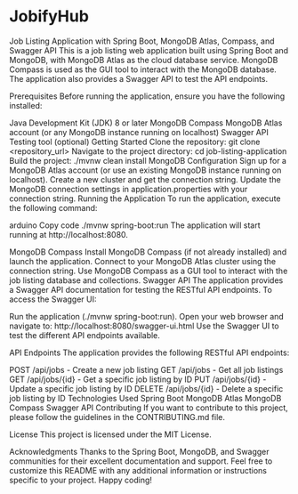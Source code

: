 # JobifyHub



Job Listing Application with Spring Boot, MongoDB Atlas, Compass, and Swagger API
This is a job listing web application built using Spring Boot and MongoDB, with MongoDB Atlas as the cloud database service. MongoDB Compass is used as the GUI tool to interact with the MongoDB database. The application also provides a Swagger API to test the API endpoints.

Prerequisites
Before running the application, ensure you have the following installed:

Java Development Kit (JDK) 8 or later
MongoDB Compass
MongoDB Atlas account (or any MongoDB instance running on localhost)
Swagger API Testing tool (optional)
Getting Started
Clone the repository: git clone <repository_url>
Navigate to the project directory: cd job-listing-application
Build the project: ./mvnw clean install
MongoDB Configuration
Sign up for a MongoDB Atlas account (or use an existing MongoDB instance running on localhost).
Create a new cluster and get the connection string.
Update the MongoDB connection settings in application.properties with your connection string.
Running the Application
To run the application, execute the following command:

arduino
Copy code
./mvnw spring-boot:run
The application will start running at http://localhost:8080.

MongoDB Compass
Install MongoDB Compass (if not already installed) and launch the application.
Connect to your MongoDB Atlas cluster using the connection string.
Use MongoDB Compass as a GUI tool to interact with the job listing database and collections.
Swagger API
The application provides a Swagger API documentation for testing the RESTful API endpoints. To access the Swagger UI:

Run the application (./mvnw spring-boot:run).
Open your web browser and navigate to: http://localhost:8080/swagger-ui.html
Use the Swagger UI to test the different API endpoints available.

API Endpoints
The application provides the following RESTful API endpoints:

POST /api/jobs - Create a new job listing
GET /api/jobs - Get all job listings
GET /api/jobs/{id} - Get a specific job listing by ID
PUT /api/jobs/{id} - Update a specific job listing by ID
DELETE /api/jobs/{id} - Delete a specific job listing by ID
Technologies Used
Spring Boot
MongoDB Atlas
MongoDB Compass
Swagger API
Contributing
If you want to contribute to this project, please follow the guidelines in the CONTRIBUTING.md file.

License
This project is licensed under the MIT License.

Acknowledgments
Thanks to the Spring Boot, MongoDB, and Swagger communities for their excellent documentation and support.
Feel free to customize this README with any additional information or instructions specific to your project. Happy coding!
